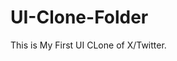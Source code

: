 # UI-Clone-Folder

This is My First UI CLone of X/Twitter.        





 
 
   
      
       
  
   

